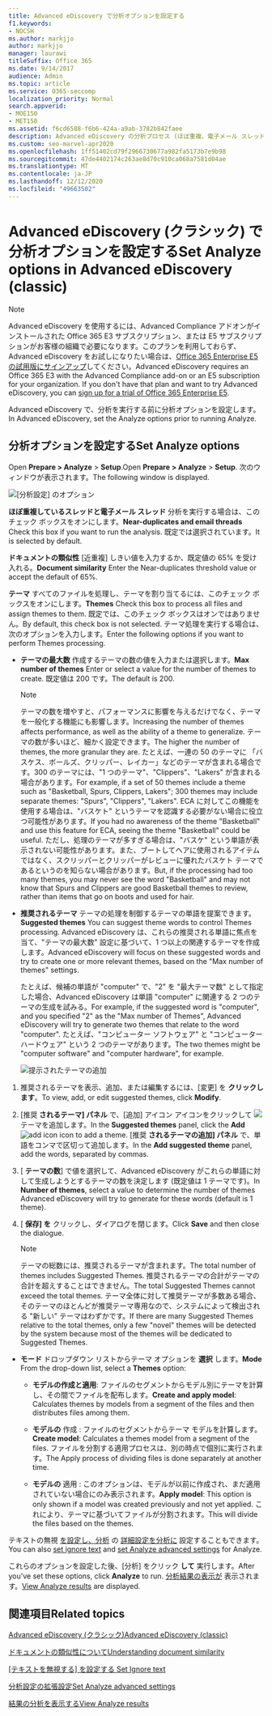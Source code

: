 ```yaml
---
title: Advanced eDiscovery で分析オプションを設定する
f1.keywords:
- NOCSH
ms.author: markjjo
author: markjjo
manager: laurawi
titleSuffix: Office 365
ms.date: 9/14/2017
audience: Admin
ms.topic: article
ms.service: O365-seccomp
localization_priority: Normal
search.appverid:
- MOE150
- MET150
ms.assetid: f6cd6588-f6b6-424a-a9ab-3782b842faee
description: Advanced eDiscovery の分析プロセス (ほぼ重複、電子メール スレッド、テーマなど) のオプションを設定する手順を確認します。
ms.custom: seo-marvel-apr2020
ms.openlocfilehash: 1ff51402cd79f2966730677a982fa5173b7e9b98
ms.sourcegitcommit: 47de4402174c263ae8d70c910ca068a7581d04ae
ms.translationtype: MT
ms.contentlocale: ja-JP
ms.lasthandoff: 12/12/2020
ms.locfileid: "49663502"
---
```

# <a name="set-analyze-options-in-advanced-ediscovery-classic"></a><span data-ttu-id="21ccf-103">Advanced eDiscovery (クラシック) で分析オプションを設定する</span><span class="sxs-lookup"><span data-stu-id="21ccf-103">Set Analyze options in Advanced eDiscovery (classic)</span></span>

> [!NOTE]
> <span data-ttu-id="21ccf-p101">Advanced eDiscovery を使用するには、Advanced Compliance アドオンがインストールされた Office 365 E3 サブスクリプション、または E5 サブスクリプションがお客様の組織で必要になります。このプランを利用しておらず、Advanced eDiscovery をお試しになりたい場合は、[Office 365 Enterprise E5 の試用版にサインアップ](https://go.microsoft.com/fwlink/p/?LinkID=698279)してください。</span><span class="sxs-lookup"><span data-stu-id="21ccf-p101">Advanced eDiscovery requires an Office 365 E3 with the Advanced Compliance add-on or an E5 subscription for your organization. If you don't have that plan and want to try Advanced eDiscovery, you can [sign up for a trial of Office 365 Enterprise E5](https://go.microsoft.com/fwlink/p/?LinkID=698279).</span></span> 
  
<span data-ttu-id="21ccf-106">Advanced eDiscovery で、分析を実行する前に分析オプションを設定します。</span><span class="sxs-lookup"><span data-stu-id="21ccf-106">In Advanced eDiscovery, set the Analyze options prior to running Analyze.</span></span>
  
## <a name="set-analyze-options"></a><span data-ttu-id="21ccf-107">分析オプションを設定する</span><span class="sxs-lookup"><span data-stu-id="21ccf-107">Set Analyze options</span></span>

<span data-ttu-id="21ccf-108">Open **Prepare \> Analyze** \> **Setup**.</span><span class="sxs-lookup"><span data-stu-id="21ccf-108">Open **Prepare \> Analyze** \> **Setup**.</span></span> <span data-ttu-id="21ccf-109">次のウィンドウが表示されます。</span><span class="sxs-lookup"><span data-stu-id="21ccf-109">The following window is displayed.</span></span>
  
![[分析設定] のオプション](../media/c3ec7a92-8484-4812-b98c-aa3eb740e5b7.png)
  
 <span data-ttu-id="21ccf-111">**ほぼ重複しているスレッドと電子メール スレッド** 分析を実行する場合は、このチェック ボックスをオンにします。</span><span class="sxs-lookup"><span data-stu-id="21ccf-111">**Near-duplicates and email threads** Check this box if you want to run the analysis.</span></span> <span data-ttu-id="21ccf-112">既定では選択されています。</span><span class="sxs-lookup"><span data-stu-id="21ccf-112">It is selected by default.</span></span> 
  
 <span data-ttu-id="21ccf-113">**ドキュメントの類似性** [近重複] しきい値を入力するか、既定値の 65% を受け入れる。</span><span class="sxs-lookup"><span data-stu-id="21ccf-113">**Document similarity** Enter the Near-duplicates threshold value or accept the default of 65%.</span></span> 
  
 <span data-ttu-id="21ccf-114">**テーマ** すべてのファイルを処理し、テーマを割り当てるには、このチェック ボックスをオンにします。</span><span class="sxs-lookup"><span data-stu-id="21ccf-114">**Themes** Check this box to process all files and assign themes to them.</span></span> <span data-ttu-id="21ccf-115">既定では、このチェック ボックスはオンではありません。</span><span class="sxs-lookup"><span data-stu-id="21ccf-115">By default, this check box is not selected.</span></span> <span data-ttu-id="21ccf-116">テーマ処理を実行する場合は、次のオプションを入力します。</span><span class="sxs-lookup"><span data-stu-id="21ccf-116">Enter the following options if you want to perform Themes processing.</span></span>
  
- <span data-ttu-id="21ccf-117">**テーマの最大数** 作成するテーマの数の値を入力または選択します。</span><span class="sxs-lookup"><span data-stu-id="21ccf-117">**Max number of themes** Enter or select a value for the number of themes to create.</span></span> <span data-ttu-id="21ccf-118">既定値は 200 です。</span><span class="sxs-lookup"><span data-stu-id="21ccf-118">The default is 200.</span></span> 
    
    > [!NOTE]
    > <span data-ttu-id="21ccf-119">テーマの数を増やすと、パフォーマンスに影響を与えるだけでなく、テーマを一般化する機能にも影響します。</span><span class="sxs-lookup"><span data-stu-id="21ccf-119">Increasing the number of themes affects performance, as well as the ability of a theme to generalize.</span></span> <span data-ttu-id="21ccf-120">テーマの数が多いほど、細かく設定できます。</span><span class="sxs-lookup"><span data-stu-id="21ccf-120">The higher the number of themes, the more granular they are.</span></span> <span data-ttu-id="21ccf-121">たとえば、一連の 50 のテーマに 「バスケス、ボールズ、クリッパー、レイカー」などのテーマが含まれる場合です。300 のテーマには、"1 つのテーマ"、"Clippers"、"Lakers" が含まれる場合があります。</span><span class="sxs-lookup"><span data-stu-id="21ccf-121">For example, if a set of 50 themes include a theme such as "Basketball, Spurs, Clippers, Lakers"; 300 themes may include separate themes: "Spurs", "Clippers", "Lakers".</span></span> <span data-ttu-id="21ccf-122">ECA に対してこの機能を使用する場合は、"バスケト" というテーマを認識する必要がない場合に役立つ可能性があります。</span><span class="sxs-lookup"><span data-stu-id="21ccf-122">If you had no awareness of the theme "Basketball" and use this feature for ECA, seeing the theme "Basketball" could be useful.</span></span> <span data-ttu-id="21ccf-123">ただし、処理のテーマが多すぎる場合は、"バスケ" という単語が表示されない可能性があります。また、ブートしてヘアに使用されるアイテムではなく、スクリッパーとクリッパーがレビューに優れたバスケト テーマであるというのを知らない場合があります。</span><span class="sxs-lookup"><span data-stu-id="21ccf-123">But, if the processing had too many themes, you may never see the word "Basketball" and may not know that Spurs and Clippers are good Basketball themes to review, rather than items that go on boots and used for hair.</span></span> 
  
- <span data-ttu-id="21ccf-124">**推奨されるテーマ** テーマの処理を制御するテーマの単語を提案できます。</span><span class="sxs-lookup"><span data-stu-id="21ccf-124">**Suggested themes** You can suggest theme words to control Themes processing.</span></span> <span data-ttu-id="21ccf-125">Advanced eDiscovery は、これらの推奨される単語に焦点を当て、"テーマの最大数" 設定に基づいて、1 つ以上の関連するテーマを作成します。</span><span class="sxs-lookup"><span data-stu-id="21ccf-125">Advanced eDiscovery will focus on these suggested words and try to create one or more relevant themes, based on the "Max number of themes" settings.</span></span> 
    
    <span data-ttu-id="21ccf-126">たとえば、候補の単語が "computer" で、"2" を "最大テーマ数" として指定した場合、Advanced eDiscovery は単語 "computer" に関連する 2 つのテーマの生成を試みる。</span><span class="sxs-lookup"><span data-stu-id="21ccf-126">For example, if the suggested word is "computer", and you specified "2" as the "Max number of Themes", Advanced eDiscovery will try to generate two themes that relate to the word "computer".</span></span> <span data-ttu-id="21ccf-127">たとえば、"コンピューター ソフトウェア" と "コンピューター ハードウェア" という 2 つのテーマがあります。</span><span class="sxs-lookup"><span data-stu-id="21ccf-127">The two themes might be "computer software" and "computer hardware", for example.</span></span> 
    
    ![提示されたテーマの追加](../media/06e9ffd3-a76c-423b-b450-9e465eb9a02f.png)
  
1. <span data-ttu-id="21ccf-129">推奨されるテーマを表示、追加、または編集するには、[変更] を **クリックします**。</span><span class="sxs-lookup"><span data-stu-id="21ccf-129">To view, add, or edit suggested themes, click **Modify**.</span></span>
    
2. <span data-ttu-id="21ccf-130">[推奨 **されるテーマ] パネル** で、[追加] アイコン アイコンをクリックして ![ ](../media/c2dd8b3a-5a22-412c-a7fa-143f5b2b5612.png) テーマを追加します。</span><span class="sxs-lookup"><span data-stu-id="21ccf-130">In the **Suggested themes** panel, click the **Add** ![add icon](../media/c2dd8b3a-5a22-412c-a7fa-143f5b2b5612.png) icon to add a theme.</span></span> <span data-ttu-id="21ccf-131">[推奨 **されるテーマの追加] パネル** で、単語をコンマで区切って追加します。</span><span class="sxs-lookup"><span data-stu-id="21ccf-131">In the **Add suggested theme** panel, add the words, separated by commas.</span></span> 
    
3. <span data-ttu-id="21ccf-132">[ **テーマの数**] で値を選択して、Advanced eDiscovery がこれらの単語に対して生成しようとするテーマの数を決定します (既定値は 1 テーマです)。</span><span class="sxs-lookup"><span data-stu-id="21ccf-132">In **Number of themes**, select a value to determine the number of themes Advanced eDiscovery will try to generate for these words (default is 1 theme).</span></span>
    
4. <span data-ttu-id="21ccf-133">[ **保存] を** クリックし、ダイアログを閉じます。</span><span class="sxs-lookup"><span data-stu-id="21ccf-133">Click **Save** and then close the dialogue.</span></span> 
    
    > [!NOTE]
    > <span data-ttu-id="21ccf-134">テーマの総数には、推奨されるテーマが含まれます。</span><span class="sxs-lookup"><span data-stu-id="21ccf-134">The total number of themes includes Suggested Themes.</span></span> <span data-ttu-id="21ccf-135">推奨されるテーマの合計がテーマの合計を超えすることはできません。</span><span class="sxs-lookup"><span data-stu-id="21ccf-135">The total Suggested Themes cannot exceed the total themes.</span></span> <span data-ttu-id="21ccf-136">テーマ全体に対して推奨テーマが多数ある場合、そのテーマのほとんどが推奨テーマ専用なので、システムによって検出される "新しい" テーマはわずかです。</span><span class="sxs-lookup"><span data-stu-id="21ccf-136">If there are many Suggested Themes relative to the total themes, only a few "novel" themes will be detected by the system because most of the themes will be dedicated to Suggested Themes.</span></span> 
  
- <span data-ttu-id="21ccf-137">**モード** ドロップダウン リストからテーマ オプションを **選択** します。</span><span class="sxs-lookup"><span data-stu-id="21ccf-137">**Mode** From the drop-down list, select a **Themes** option:</span></span> 
    
  - <span data-ttu-id="21ccf-138">**モデルの作成と適用**: ファイルのセグメントからモデル別にテーマを計算し、その間でファイルを配布します。</span><span class="sxs-lookup"><span data-stu-id="21ccf-138">**Create and apply model**: Calculates themes by models from a segment of the files and then distributes files among them.</span></span>
    
  - <span data-ttu-id="21ccf-139">**モデルの** 作成 : ファイルのセグメントからテーマ モデルを計算します。</span><span class="sxs-lookup"><span data-stu-id="21ccf-139">**Create model**: Calculates a themes model from a segment of the files.</span></span> <span data-ttu-id="21ccf-140">ファイルを分割する適用プロセスは、別の時点で個別に実行されます。</span><span class="sxs-lookup"><span data-stu-id="21ccf-140">The Apply process of dividing files is done separately at another time.</span></span>
    
  - <span data-ttu-id="21ccf-141">**モデルの** 適用 : このオプションは、モデルが以前に作成され、まだ適用されていない場合にのみ表示されます。</span><span class="sxs-lookup"><span data-stu-id="21ccf-141">**Apply model**: This option is only shown if a model was created previously and not yet applied.</span></span> <span data-ttu-id="21ccf-142">これにより、テーマに基づいてファイルが分割されます。</span><span class="sxs-lookup"><span data-stu-id="21ccf-142">This will divide the files based on the themes.</span></span>
    
<span data-ttu-id="21ccf-143">テキストの無視 [を設定し、分析](set-ignore-text-in-advanced-ediscovery.md) の [詳細設定を分析に](set-analyze-advanced-settings-in-advanced-ediscovery.md) 設定することもできます。</span><span class="sxs-lookup"><span data-stu-id="21ccf-143">You can also [set ignore text](set-ignore-text-in-advanced-ediscovery.md) and [set Analyze advanced settings](set-analyze-advanced-settings-in-advanced-ediscovery.md) for Analyze.</span></span> 
  
<span data-ttu-id="21ccf-144">これらのオプションを設定した後、[分析] をクリック **して** 実行します。</span><span class="sxs-lookup"><span data-stu-id="21ccf-144">After you've set these options, click **Analyze** to run.</span></span> <span data-ttu-id="21ccf-145">[分析結果の表示が](view-analyze-results-in-advanced-ediscovery.md) 表示されます。</span><span class="sxs-lookup"><span data-stu-id="21ccf-145">[View Analyze results](view-analyze-results-in-advanced-ediscovery.md) are displayed.</span></span> 
  
## <a name="related-topics"></a><span data-ttu-id="21ccf-146">関連項目</span><span class="sxs-lookup"><span data-stu-id="21ccf-146">Related topics</span></span>

[<span data-ttu-id="21ccf-147">Advanced eDiscovery (クラシック)</span><span class="sxs-lookup"><span data-stu-id="21ccf-147">Advanced eDiscovery (classic)</span></span>](office-365-advanced-ediscovery.md)
  
[<span data-ttu-id="21ccf-148">ドキュメントの類似性について</span><span class="sxs-lookup"><span data-stu-id="21ccf-148">Understanding document similarity</span></span>](understand-document-similarity-in-advanced-ediscovery.md)
  
<span data-ttu-id="21ccf-149">[[テキストを無視する] を設定する ](set-ignore-text-in-advanced-ediscovery.md)</span><span class="sxs-lookup"><span data-stu-id="21ccf-149">[Set Ignore text ](set-ignore-text-in-advanced-ediscovery.md)</span></span>
  
[<span data-ttu-id="21ccf-150">分析設定の拡張設定</span><span class="sxs-lookup"><span data-stu-id="21ccf-150">Set Analyze advanced settings</span></span>](set-analyze-advanced-settings-in-advanced-ediscovery.md)
  
[<span data-ttu-id="21ccf-151">結果の分析を表示する</span><span class="sxs-lookup"><span data-stu-id="21ccf-151">View Analyze results</span></span>](view-analyze-results-in-advanced-ediscovery.md)

